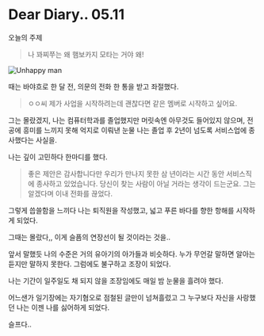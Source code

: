 # Dear Diary.. 05.11
오늘의 주제
> 나 꽈찌쭈는 왜 햄보카지 모타는 거야 왜!

![Unhappy man](https://c.tenor.com/JDSpFkOsb-oAAAAC/lost-%ED%96%89%EB%B3%B5%ED%95%A0%EC%88%98%EA%B0%80%EC%97%86%EC%96%B4.gif)



때는 바야흐로 한 달 전,
의문의 전화 한 통을 받고 좌절했다.

>ㅇㅇ씨 제가 사업을 시작하려는데 괜찮다면 같은 멤버로 시작하고 싶어요.

그는 몰랐겠지, 나는 컴퓨터학과를 졸업했지만 머릿속엔 아무것도 들어있지 않으며, 전공에 흥미를 느끼지 못해 억지로 이뤄낸 눈물 나는 졸업 후 2년이 넘도록 서비스업에 종사했다는 사실을.

나는 깊이 고민하다 한마디를 했다.
>좋은 제안은 감사합니다만 우리가 만나지 못한 삼 년이라는 시간 동안 서비스직에 종사하고 있었습니다. 당신이 찾는 사람이 아닐 거라는 생각이 드는군요.
그는 알겠다며 이내 전화를 끊었다.

그렇게 씁쓸함을 느끼다 나는 퇴직원을 작성했고, 넓고 푸른 바다를 향한 항해를 시작하게 되었다.

그때는 몰랐다,, 이게 슬픔의 연장선이 될 것이라는 것을..

앞서 말했듯 나의 수준은 거의 유아기의 아가들과 비슷하다. 누가 무언갈 말하면 알아는 듣지만 말하지 못한다.
그럼에도 불구하고 조장이 되었다.

나는 기간이 일주일도 채 되지 않을 조장임에도 매일 밤 눈물을 흘려야 했다.

어느샌가 일기장에는 자기혐오로 점철된 글만이 넘쳐흘렀고 그 누구보다 자신을 사랑했던 나는 이젠 나를 싫어하게 되었다.

슬프다..
